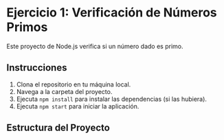 # Ejercicio 1: Verificación de Números Primos

Este proyecto de Node.js verifica si un número dado es primo.

## Instrucciones

1. Clona el repositorio en tu máquina local.
2. Navega a la carpeta del proyecto.
3. Ejecuta `npm install` para instalar las dependencias (si las hubiera).
4. Ejecuta `npm start` para iniciar la aplicación.

## Estructura del Proyecto

